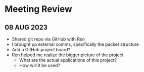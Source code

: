 # Meeting Review

## 08 AUG 2023
- Shared git repo via GitHub with Ren
- I brought up external comms, specifically the packet structure
- Add a GitHub project board?
- Ren helped me realize the bigger picture of the project
  - What are the actual applications of this project?
  - How will it be used?
